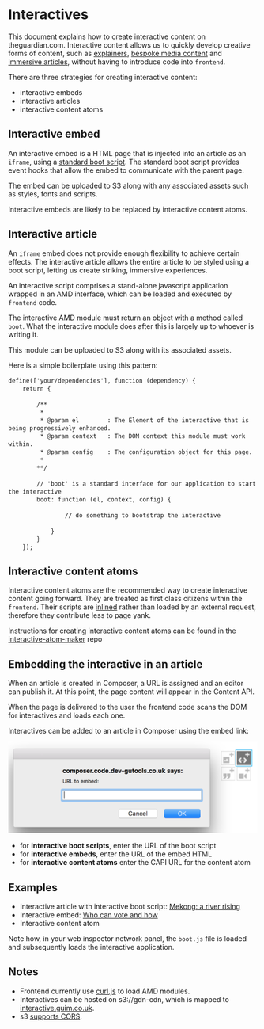 # Interactives

This document explains how to create interactive content on theguardian.com. Interactive content allows us to quickly develop creative
forms of content, such as [explainers](https://explainers.gutools.co.uk/), [bespoke media content](https://github.com/guardian/media-atom-maker)
and [immersive articles](https://www.theguardian.com/environment/ng-interactive/2015/nov/26/the-mekong-river-stories-from-the-heart-of-the-climate-crisis-interactive),
 without having to introduce code into `frontend`.

There are three strategies for creating interactive content:

- interactive embeds
- interactive articles
- interactive content atoms

## Interactive embed

An interactive embed is a HTML page that is injected into an article as an `iframe`, using a [standard boot
script](https://interactive.guim.co.uk/embed/iframe-wrapper/0.1/boot.js). The standard boot script provides event hooks that allow the
embed to communicate with the parent page.

The embed can be uploaded to S3 along with any associated assets such as styles, fonts and scripts.

Interactive embeds are likely to be replaced by interactive content atoms.

## Interactive article

An `iframe` embed does not provide enough flexibility to achieve certain effects. The interactive article
allows the entire article to be styled using a boot script, letting us create striking, immersive experiences.

An interactive script comprises a stand-alone javascript application wrapped in an AMD interface, which can be loaded and executed by
`frontend` code.

The interactive AMD module must return an object with a method called `boot`. What the interactive module does after this is largely up
to whoever is writing it.

This module can be uploaded to S3 along with its associated assets.

Here is a simple boilerplate using this pattern:

```
define(['your/dependencies'], function (dependency) {
    return {

        /**
         *
         * @param el        : The Element of the interactive that is being progressively enhanced.
         * @param context   : The DOM context this module must work within.
         * @param config    : The configuration object for this page.
         *
        **/

        // 'boot' is a standard interface for our application to start the interactive
        boot: function (el, context, config) {

                // do something to bootstrap the interactive

            }
        }
    });
```

## Interactive content atoms

Interactive content atoms are the recommended way to create interactive content going forward. They are treated as first
class citizens within the `frontend`. Their scripts are [inlined](../../common/app/views/fragments/atoms/interactive.scala.html) rather than loaded by an external request,
therefore they contribute less to page yank.

Instructions for creating interactive content atoms can be found in the
[interactive-atom-maker](https://github.com/guardian/interactive-atom-maker) repo

## Embedding the interactive in an article

When an article is created in Composer, a URL is assigned and an editor can publish it. At this point,
the page content will appear in the Content API.

When the page is delivered to the user the frontend code scans the DOM for interactives and loads each one.

Interactives can be added to an article in Composer using the embed link:

![image](images/composer-embed-dialog.png)

- for **interactive boot scripts**, enter the URL of the boot script
- for **interactive embeds**, enter the URL of the embed HTML
- for **interactive content atoms** enter the CAPI URL for the content atom

## Examples

- Interactive article with interactive boot script: [Mekong: a river
rising](https://www.theguardian.com/environment/ng-interactive/2015/nov/26/the-mekong-river-stories-from-the-heart-of-the-climate-crisis-interactive)
- Interactive embed: [Who can vote and
how](https://www.theguardian.com/politics/2016/apr/28/british-expats-lose-legal-battle-right-to-vote-eu-referendum)
- Interactive content atom

Note how, in your web inspector network panel, the `boot.js` file is loaded and subsequently loads the interactive application.

## Notes

- Frontend currently use [curl.js](https://github.com/cujojs/curl) to load AMD modules.
- Interactives can be hosted on s3://gdn-cdn, which is mapped to [interactive.guim.co.uk](http://interactive.guim.co.uk).
- s3 [supports CORS](http://docs.aws.amazon.com/AmazonS3/latest/dev/cors.html).

